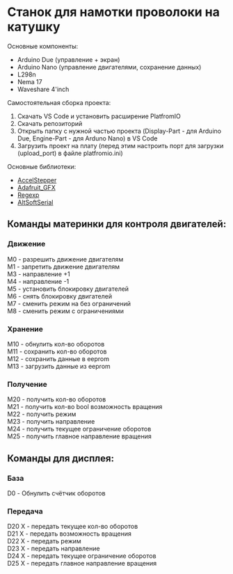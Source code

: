 # Станок для намотки проволоки на катушку

Основные компоненты: 
- Arduino Due (управление + экран)
- Arduino Nano (управление двигателями, сохранение данных)
- L298n
- Nema 17
- Waveshare 4'inch

Самостоятельная сборка проекта:
1. Скачать VS Code и установить расширение PlatfromIO
2. Скачать репозиторий
3. Открыть папку с нужной частью проекта (Display-Part - для Arduino Due, Engine-Part - для Arduno Nano) в VS Code
4. Загрузить проект на плату (перед этим настроить порт для загрузки (upload_port) в файле platfromio.ini)

Основные библиотеки:
- [AccelStepper](https://github.com/adafruit/AccelStepper "AccelStepper")
- [Adafruit_GFX](https://github.com/adafruit/Adafruit-GFX-Library "Adafruit_GFX")
- [Regexp](https://github.com/nickgammon/Regexp "Regexp")
- [AltSoftSerial](https://github.com/PaulStoffregen/AltSoftSerial "AltSoftSerial")


## Команды материнки для контроля двигателей:
### Движение
M0 - разрешить движение двигателям \
M1 - запретить движение двигателям \
M3 - направление +1 \
M4 - направление -1 \
M5 - установить блокировку двигателей \
M6 - снять блокировку двигателей \
M7 - сменить режим на без ограничений \
M8 - сменить режим с ограничениями
### Хранение
M10 - обнулить кол-во оборотов \
M11 - сохранить кол-во оборотов \
M12 - сохранить данные в eeprom \
M13 - загрузить данные из eeprom
### Получение
M20 - получить кол-во оборотов \
M21 - получить кол-во bool возможность вращения \
M22 - получить режим \
M23 - получить направление \
M24 - получить текущее ограничение оборотов \
M25 - получить главное направление вращения

## Команды для дисплея:
### База
D0 - Обнулить счётчик оборотов
### Передача
D20 X - передать текущее кол-во оборотов \
D21 X - передать возможность вращения \
D22 X - передать режим \
D23 X - передать направление \
D24 X - передать текущее ограничение оборотов \
D25 X - передать главное направление вращения
